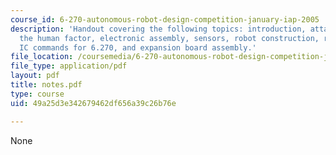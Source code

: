 ```yaml
---
course_id: 6-270-autonomous-robot-design-competition-january-iap-2005
description: 'Handout covering the following topics: introduction, attack of the drones,
  the human factor, electronic assembly, sensors, robot construction, robot control,
  IC commands for 6.270, and expansion board assembly.'
file_location: /coursemedia/6-270-autonomous-robot-design-competition-january-iap-2005/49a25d3e342679462df656a39c26b76e_notes.pdf
file_type: application/pdf
layout: pdf
title: notes.pdf
type: course
uid: 49a25d3e342679462df656a39c26b76e

---
```

None